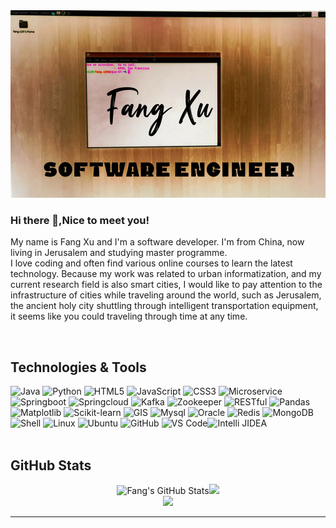 <img src="https://github.com/Fang-M-Xu/Fang-M-Xu/blob/main/git_title_f2.jpg" height="300" width="1020">


### Hi there 👋,Nice to meet you!
 <p> My name is Fang Xu and I'm a software developer. I'm from China, now living in Jerusalem and studying master programme.
 <br/>I love coding and often find various online courses to learn the latest technology. Because my  work  was related to urban informatization, and my current research field is also smart cities, I would like to pay attention to the infrastructure of cities while traveling around the world, such as Jerusalem, the ancient holy city shuttling through intelligent  transportation equipment, it seems like you could traveling through time at any time.
</p> <br/>

 ##  Technologies & Tools 
  ![Java](https://img.shields.io/badge/-Java-yellow?style=flat-circle&logo=Java) ![Python](https://img.shields.io/badge/-Python-yellow?style=flat-circle&logo=Python) ![HTML5](https://img.shields.io/badge/-HTML5-yellow?style=flat-square&logo=html5) ![JavaScript](https://img.shields.io/badge/-JavaScript-yellow?style=flat-circle&logo=javascript) ![CSS3](https://img.shields.io/badge/-CSS3-yellow?style=flat-circle&logo=css3) ![Microservice](https://img.shields.io/badge/-Microservice-green?style=flat-circle&logo=Microservice) ![Springboot](https://img.shields.io/badge/-Springboot-green?style=flat-circle&logo=springboot) ![Springcloud](https://img.shields.io/badge/-Springcloud-green?style=flat-circle&logo=icloud) ![Kafka](https://img.shields.io/badge/-Kafka-green?style=flat-circle&logo=kafka)  ![Zookeeper ](https://img.shields.io/badge/-Zookeeper-green?style=flat-circle&logo=Zookeeper) ![RESTful](https://img.shields.io/badge/-RESTful-green?style=flat-circle&logo=RESTful)  ![Pandas](https://img.shields.io/badge/-(Geo)Pandas-green?style=flat-circle&logo=Pandas)  ![Matplotlib](https://img.shields.io/badge/-Matplotlib-green?style=flat-circle&logo=Matplotlib) ![Scikit-learn](https://img.shields.io/badge/-Scikit_learn-green?style=flat-circle&logo=Scikit) ![GIS](https://img.shields.io/badge/-GIS-9cf?style=flat-circle&logo=gis) ![Mysql](https://img.shields.io/badge/-Mysql-9cf?style=flat-circle&logo=mysql) ![Oracle](https://img.shields.io/badge/-Oracle-9cf?style=flat-circle&logo=Oracle) ![Redis](https://img.shields.io/badge/-Redis-9cf?style=flat-circle&logo=Redis) ![MongoDB](https://img.shields.io/badge/-MongoDB-9cf?style=flat-circle&logo=MongoDB) ![Shell](https://img.shields.io/badge/-Shell-gray?style=flat-circle&logo=shell) ![Linux](https://img.shields.io/badge/-Linux-gray?style=flat-circle&logo=Linux) ![Ubuntu](https://img.shields.io/badge/-Ubuntu-gray?style=flat-circle&logo=Ubuntu) ![GitHub](https://img.shields.io/badge/-GitHub-black?style=flat-circle&logo=GitHub) ![VS Code](https://img.shields.io/badge/-Visual_Studio_Code-black?style=flat-circle&logo=VSCode)![Intelli JIDEA](https://img.shields.io/badge/-IntelliJIDEA-black?style=flat-circle&logo=IntelliJIDEA)
<br/>
<br/>

##  GitHub Stats
 
 <div align="center">
 <img src="https://github-readme-stats.vercel.app/api?username=Fang-M-Xu&show_icons=true" alt="Fang's GitHub Stats" /><img src="https://github-readme-streak-stats.herokuapp.com/?user=Fang-M-Xu"/>
  <div>
  <img src="https://github-readme-stats-api-holic-x.vercel.app/api/top-langs/?username=Fang-M-Xu&layout=compact"/><br/>
</div>
</div>


---













<!--![Header](https://github.com/Fang-M-Xu/Fang-M-Xu/blob/main/git_title_f.jpg "Header")
**Fang-M-Xu/Fang-M-Xu** is a ✨ _special_ ✨ repository because its `README.md` (this file) appears on your GitHub profile.
Here are some ideas to get you started:

- 🔭 I’m currently working on ...
- 🌱 I’m currently learning ...
- 👯 I’m looking to collaborate on ...
- 🤔 I’m looking for help with ...
- 💬 Ask me about ...
- 📫 How to reach me: ...
- 😄 Pronouns: ...
- ⚡ Fun fact: ...
-->
